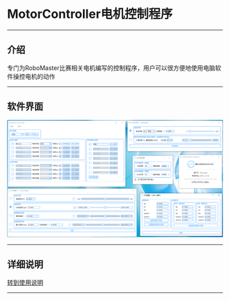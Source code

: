 # MotorController电机控制程序

---

## 介绍

专门为RoboMaster比赛相关电机编写的控制程序，用户可以很方便地使用电脑软件操控电机的动作

---

## 软件界面

![UI](readme-imgs/ui.png)

---

## 详细说明

[转到使用说明](QT/README.md)

---
